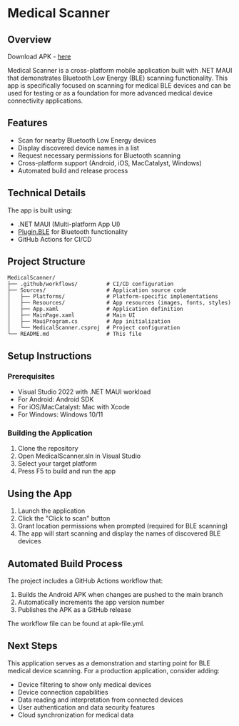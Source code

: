 # Medical Scanner

## Overview

Download APK - [here](https://github.com/bvdcode/MedicalScanner/releases)

Medical Scanner is a cross-platform mobile application built with .NET MAUI that demonstrates Bluetooth Low Energy (BLE) scanning functionality. This app is specifically focused on scanning for medical BLE devices and can be used for testing or as a foundation for more advanced medical device connectivity applications.

## Features

- Scan for nearby Bluetooth Low Energy devices
- Display discovered device names in a list
- Request necessary permissions for Bluetooth scanning
- Cross-platform support (Android, iOS, MacCatalyst, Windows)
- Automated build and release process

## Technical Details

The app is built using:

- .NET MAUI (Multi-platform App UI)
- [Plugin.BLE](https://github.com/dotnet-bluetooth-le/dotnet-bluetooth-le) for Bluetooth functionality
- GitHub Actions for CI/CD

## Project Structure

```
MedicalScanner/
├── .github/workflows/         # CI/CD configuration
├── Sources/                   # Application source code
│   ├── Platforms/             # Platform-specific implementations
│   ├── Resources/             # App resources (images, fonts, styles)
│   ├── App.xaml               # Application definition
│   ├── MainPage.xaml          # Main UI
│   ├── MauiProgram.cs         # App initialization
│   └── MedicalScanner.csproj  # Project configuration
└── README.md                  # This file
```

## Setup Instructions

### Prerequisites

- Visual Studio 2022 with .NET MAUI workload
- For Android: Android SDK
- For iOS/MacCatalyst: Mac with Xcode
- For Windows: Windows 10/11

### Building the Application

1. Clone the repository
2. Open MedicalScanner.sln in Visual Studio
3. Select your target platform
4. Press F5 to build and run the app

## Using the App

1. Launch the application
2. Click the "Click to scan" button
3. Grant location permissions when prompted (required for BLE scanning)
4. The app will start scanning and display the names of discovered BLE devices

## Automated Build Process

The project includes a GitHub Actions workflow that:

1. Builds the Android APK when changes are pushed to the main branch
2. Automatically increments the app version number
3. Publishes the APK as a GitHub release

The workflow file can be found at apk-file.yml.

## Next Steps

This application serves as a demonstration and starting point for BLE medical device scanning. For a production application, consider adding:

- Device filtering to show only medical devices
- Device connection capabilities
- Data reading and interpretation from connected devices
- User authentication and data security features
- Cloud synchronization for medical data
